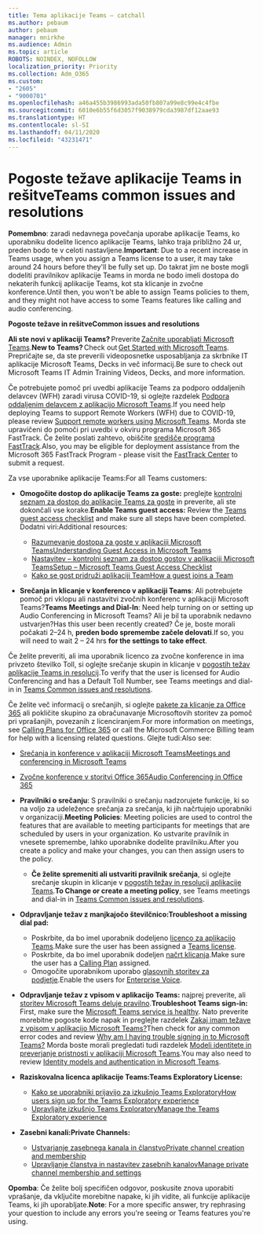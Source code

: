 ```yaml
---
title: Tema aplikacije Teams – catchall
ms.author: pebaum
author: pebaum
manager: mnirkhe
ms.audience: Admin
ms.topic: article
ROBOTS: NOINDEX, NOFOLLOW
localization_priority: Priority
ms.collection: Adm_O365
ms.custom:
- "2605"
- "9000701"
ms.openlocfilehash: a46a455b3986993ada50fb807a99e8c99e4c4fbe
ms.sourcegitcommit: 6010e6b55f6d3057f9038979cda3987df12aae93
ms.translationtype: HT
ms.contentlocale: sl-SI
ms.lasthandoff: 04/11/2020
ms.locfileid: "43231471"
---
```

# <a name="teams-common-issues-and-resolutions"></a><span data-ttu-id="31673-102">Pogoste težave aplikacije Teams in rešitve</span><span class="sxs-lookup"><span data-stu-id="31673-102">Teams common issues and resolutions</span></span>

<span data-ttu-id="31673-103">**Pomembno**: zaradi nedavnega povečanja uporabe aplikacije Teams, ko uporabniku dodelite licenco aplikacije Teams, lahko traja približno 24 ur, preden bodo te v celoti nastavljene.</span><span class="sxs-lookup"><span data-stu-id="31673-103">**Important**: Due to a recent increase in Teams usage, when you assign a Teams license to a user, it may take around 24 hours before they'll be fully set up.</span></span> <span data-ttu-id="31673-104">Do takrat jim ne boste mogli dodeliti pravilnikov aplikacije Teams in morda ne bodo imeli dostopa do nekaterih funkcij aplikacije Teams, kot sta klicanje in zvočne konference.</span><span class="sxs-lookup"><span data-stu-id="31673-104">Until then, you won't be able to assign Teams policies to them, and they might not have access to some Teams features like calling and audio conferencing.</span></span>

<span data-ttu-id="31673-105">**Pogoste težave in rešitve**</span><span class="sxs-lookup"><span data-stu-id="31673-105">**Common issues and resolutions**</span></span>

<span data-ttu-id="31673-106">**Ali ste novi v aplikaciji Teams?** Preverite [Začnite uporabljati Microsoft Teams](https://docs.microsoft.com/microsoftteams/get-started-with-teams-quick-start).</span><span class="sxs-lookup"><span data-stu-id="31673-106">**New to Teams?** Check out [Get Started with Microsoft Teams](https://docs.microsoft.com/microsoftteams/get-started-with-teams-quick-start).</span></span> <span data-ttu-id="31673-107">Prepričajte se, da ste preverili videoposnetke usposabljanja za skrbnike IT aplikacije Microsoft Teams, Decks in več informacij.</span><span class="sxs-lookup"><span data-stu-id="31673-107">Be sure to check out Microsoft Teams IT Admin Training Videos, Decks, and more information.</span></span>

<span data-ttu-id="31673-108">Če potrebujete pomoč pri uvedbi aplikacije Teams za podporo oddaljenih delavcev (WFH) zaradi virusa COVID-19, si oglejte razdelek [Podpora oddaljenim delavcem z aplikacijo Microsoft Teams](https://docs.microsoft.com/microsoftteams/support-remote-work-with-teams).</span><span class="sxs-lookup"><span data-stu-id="31673-108">If you need help deploying Teams to support Remote Workers (WFH) due to COVID-19, please review  [Support remote workers using Microsoft Teams](https://docs.microsoft.com/microsoftteams/support-remote-work-with-teams).</span></span> <span data-ttu-id="31673-109">Morda ste upravičeni do pomoči pri uvedbi v okviru programa Microsoft 365 FastTrack. Če želite poslati zahtevo, obiščite [središče programa FastTrack](https://www.microsoft.com/fasttrack).</span><span class="sxs-lookup"><span data-stu-id="31673-109">Also, you may be eligible for deployment assistance from the Microsoft 365 FastTrack Program - please visit the [FastTrack Center](https://www.microsoft.com/fasttrack) to submit a request.</span></span>

<span data-ttu-id="31673-110">Za vse uporabnike aplikacije Teams:</span><span class="sxs-lookup"><span data-stu-id="31673-110">For all Teams customers:</span></span>

- <span data-ttu-id="31673-111">**Omogočite dostop do aplikacije Teams za goste:** preglejte [kontrolni seznam za dostop do aplikacije Teams za goste](https://docs.microsoft.com/microsoftteams/guest-access-checklist) in preverite, ali ste dokončali vse korake.</span><span class="sxs-lookup"><span data-stu-id="31673-111">**Enable Teams guest access:** Review the [Teams guest access checklist](https://docs.microsoft.com/microsoftteams/guest-access-checklist) and make sure all steps have been completed.</span></span> <span data-ttu-id="31673-112">Dodatni viri:</span><span class="sxs-lookup"><span data-stu-id="31673-112">Additional resources:</span></span>
    - [<span data-ttu-id="31673-113">Razumevanje dostopa za goste v aplikaciji Microsoft Teams</span><span class="sxs-lookup"><span data-stu-id="31673-113">Understanding Guest Access in Microsoft Teams</span></span>](https://docs.microsoft.com/microsoftteams/guest-access)
    - [<span data-ttu-id="31673-114">Nastavitev – kontrolni seznam za dostop gostov v aplikaciji Microsoft Teams</span><span class="sxs-lookup"><span data-stu-id="31673-114">Setup – Microsoft Teams Guest Access Checklist</span></span>](https://docs.microsoft.com/microsoftteams/guest-access-checklist)
    - [<span data-ttu-id="31673-115">Kako se gost pridruži aplikaciji Team</span><span class="sxs-lookup"><span data-stu-id="31673-115">How a guest joins a Team</span></span>](https://docs.microsoft.com/microsoftteams/guest-joins)

- <span data-ttu-id="31673-116">**Srečanja in klicanje v konferenco v aplikaciji Teams**: Ali potrebujete pomoč pri vklopu ali nastavitvi zvočnih konferenc v aplikaciji Microsoft Teams?</span><span class="sxs-lookup"><span data-stu-id="31673-116">**Teams Meetings and Dial-In**: Need help turning on or setting up Audio Conferencing in Microsoft Teams?</span></span> <span data-ttu-id="31673-117">Ali je bil ta uporabnik nedavno ustvarjen?</span><span class="sxs-lookup"><span data-stu-id="31673-117">Has this user been recently created?</span></span> <span data-ttu-id="31673-118">Če je, boste morali počakati 2–24 h, **preden bodo spremembe začele delovati**.</span><span class="sxs-lookup"><span data-stu-id="31673-118">If so, you will need to wait 2 – 24 hrs **for the settings to take effect**.</span></span> 

<span data-ttu-id="31673-119">Če želite preveriti, ali ima uporabnik licenco za zvočne konference in ima privzeto številko Toll, si oglejte srečanje skupin in klicanje v [ pogostih težav aplikacije Teams in resolucij](https://docs.microsoft.com/microsoftteams/known-issues).</span><span class="sxs-lookup"><span data-stu-id="31673-119">To verify that the user is licensed for Audio Conferencing and has a Default Toll Number, see Teams meetings and dial-in in [Teams Common issues and resolutions](https://docs.microsoft.com/microsoftteams/known-issues).</span></span>

<span data-ttu-id="31673-120">Če želite več informacij o srečanjih, si oglejte [pakete za klicanje za Office 365](https://docs.microsoft.com/microsoftteams/calling-plans-for-office-365) ali pokličite skupino za obračunavanje Microsoftovih storitev za pomoč pri vprašanjih, povezanih z licenciranjem.</span><span class="sxs-lookup"><span data-stu-id="31673-120">For more information on meetings, see [Calling Plans for Office 365](https://docs.microsoft.com/microsoftteams/calling-plans-for-office-365) or call the Microsoft Commerce Billing team for help with a licensing related questions.</span></span> <span data-ttu-id="31673-121">Glejte tudi:</span><span class="sxs-lookup"><span data-stu-id="31673-121">Also see:</span></span>

 - [<span data-ttu-id="31673-122">Srečanja in konference v aplikaciji Microsoft Teams</span><span class="sxs-lookup"><span data-stu-id="31673-122">Meetings and conferencing in Microsoft Teams</span></span>](https://docs.microsoft.com/microsoftteams/deploy-meetings-microsoft-teams-landing-page)
 - [<span data-ttu-id="31673-123">Zvočne konference v storitvi Office 365</span><span class="sxs-lookup"><span data-stu-id="31673-123">Audio Conferencing in Office 365</span></span>](https://docs.microsoft.com/microsoftteams/audio-conferencing-in-office-365)

- <span data-ttu-id="31673-124">**Pravilniki o srečanju**: S pravilniki o srečanju nadzorujete funkcije, ki so na voljo za udeležence srečanja za srečanja, ki jih načrtujejo uporabniki v organizaciji.</span><span class="sxs-lookup"><span data-stu-id="31673-124">**Meeting Policies**: Meeting policies are used to control the features that are available to meeting participants for meetings that are scheduled by users in your organization.</span></span> <span data-ttu-id="31673-125">Ko ustvarite pravilnik in vnesete spremembe, lahko uporabnike dodelite pravilniku.</span><span class="sxs-lookup"><span data-stu-id="31673-125">After you create a policy and make your changes, you can then assign users to the policy.</span></span> 
    - <span data-ttu-id="31673-126">**Če želite spremeniti ali ustvariti pravilnik srečanja**, si oglejte srečanje skupin in klicanje v [pogostih težav in resolucij aplikacije Teams](https://docs.microsoft.com/microsoftteams/known-issues).</span><span class="sxs-lookup"><span data-stu-id="31673-126">**To Change or create a meeting policy**, see Teams meetings and dial-in in [Teams Common issues and resolutions](https://docs.microsoft.com/microsoftteams/known-issues).</span></span> 
  
- <span data-ttu-id="31673-127">**Odpravljanje težav z manjkajočo številčnico:**</span><span class="sxs-lookup"><span data-stu-id="31673-127">**Troubleshoot a missing dial pad:**</span></span>  

    - <span data-ttu-id="31673-128">Poskrbite, da bo imel uporabnik dodeljeno [licenco za aplikacijo Teams](https://docs.microsoft.com/MicrosoftTeams/assign-teams-licenses).</span><span class="sxs-lookup"><span data-stu-id="31673-128">Make sure the user has been assigned a [Teams license](https://docs.microsoft.com/MicrosoftTeams/assign-teams-licenses).</span></span>
    - <span data-ttu-id="31673-129">Poskrbite, da bo imel uporabnik dodeljen [načrt klicanja](https://docs.microsoft.com/MicrosoftTeams/calling-plan-landing-page).</span><span class="sxs-lookup"><span data-stu-id="31673-129">Make sure the user has a [Calling Plan](https://docs.microsoft.com/MicrosoftTeams/calling-plan-landing-page) assigned.</span></span>
    - <span data-ttu-id="31673-130">Omogočite uporabnikom uporabo [glasovnih storitev za podjetje](https://docs.microsoft.com/skypeforbusiness/skype-for-business-hybrid-solutions/plan-your-phone-system-cloud-pbx-solution/enable-users-for-enterprise-voice-online-and-phone-system-voicemail#to-enable-your-users-for-phone-system-in-office-365-voice-and-voicemail).</span><span class="sxs-lookup"><span data-stu-id="31673-130">Enable the users for [Enterprise Voice](https://docs.microsoft.com/skypeforbusiness/skype-for-business-hybrid-solutions/plan-your-phone-system-cloud-pbx-solution/enable-users-for-enterprise-voice-online-and-phone-system-voicemail#to-enable-your-users-for-phone-system-in-office-365-voice-and-voicemail).</span></span>

- <span data-ttu-id="31673-131">**Odpravljanje težav z vpisom v aplikacijo Teams:** najprej preverite, ali [storitev Microsoft Teams deluje pravilno](https://admin.microsoft.com/Adminportal/Home?source=applauncher#/servicehealth).</span><span class="sxs-lookup"><span data-stu-id="31673-131">**Troubleshoot Teams sign-in:** First, make sure the [Microsoft Teams service is healthy](https://admin.microsoft.com/Adminportal/Home?source=applauncher#/servicehealth).</span></span> <span data-ttu-id="31673-132">Nato preverite morebitne pogoste kode napak in preglejte razdelek [Zakaj imam težave z vpisom v aplikacijo Microsoft Teams?](https://support.office.com/article/a02f683b-61a3-4008-9447-ee60c5593b0f)</span><span class="sxs-lookup"><span data-stu-id="31673-132">Then check for any common error codes and review [Why am I having trouble signing in to Microsoft Teams?](https://support.office.com/article/a02f683b-61a3-4008-9447-ee60c5593b0f)</span></span>  <span data-ttu-id="31673-133">Morda boste morali pregledati tudi razdelek [Modeli identitete in preverjanje pristnosti v aplikaciji Microsoft Teams](https://docs.microsoft.com/MicrosoftTeams/identify-models-authentication).</span><span class="sxs-lookup"><span data-stu-id="31673-133">You may also need to review [Identity models and authentication in Microsoft Teams](https://docs.microsoft.com/MicrosoftTeams/identify-models-authentication).</span></span>

- <span data-ttu-id="31673-134">**Raziskovalna licenca aplikacije Teams:**</span><span class="sxs-lookup"><span data-stu-id="31673-134">**Teams Exploratory License:**</span></span>  
    - [<span data-ttu-id="31673-135">Kako se uporabniki prijavijo za izkušnjo Teams Exploratory</span><span class="sxs-lookup"><span data-stu-id="31673-135">How users sign up for the Teams Exploratory experience</span></span>](https://docs.microsoft.com/microsoftteams/teams-exploratory#how-users-sign-up-for-the-teams-exploratory-experience) 
    - [<span data-ttu-id="31673-136">Upravljajte izkušnjo Teams Exploratory</span><span class="sxs-lookup"><span data-stu-id="31673-136">Manage the Teams Exploratory experience</span></span>](https://docs.microsoft.com/microsoftteams/teams-exploratory#manage-the-teams-exploratory-experience) 

- <span data-ttu-id="31673-137">**Zasebni kanali:**</span><span class="sxs-lookup"><span data-stu-id="31673-137">**Private Channels:**</span></span>
    - [<span data-ttu-id="31673-138">Ustvarjanje zasebnega kanala in članstvo</span><span class="sxs-lookup"><span data-stu-id="31673-138">Private channel creation and membership</span></span>](https://docs.microsoft.com/microsoftteams/private-channels#private-channel-creation-and-membership) 
    - [<span data-ttu-id="31673-139">Upravljanje članstva in nastavitev zasebnih kanalov</span><span class="sxs-lookup"><span data-stu-id="31673-139">Manage private channel membership and settings</span></span>](https://docs.microsoft.com/microsoftteams/private-channels#manage-private-channel-membership-and-settings) 

<span data-ttu-id="31673-140">**Opomba**: Če želite bolj specifičen odgovor, poskusite znova uporabiti vprašanje, da vključite morebitne napake, ki jih vidite, ali funkcije aplikacije Teams, ki jih uporabljate.</span><span class="sxs-lookup"><span data-stu-id="31673-140">**Note**: For a more specific answer, try rephrasing your question to include any errors you're seeing or Teams features you're using.</span></span>
